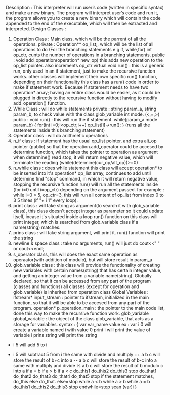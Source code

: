 Description :
This interpreter will run user’s code (written in specific syntax) and make a new binary. The
program will interpret user’s code and run it, the program allows you to create a new binary which
will contain the code appended to the end of the executable, which will then be extracted and
interpreted.
Design
Classes :
1. Operation Class : Main class, which will be the parrent of all the operations.
 private : Operation** op_list;, which will be the list of all operations to do (For the branching
statements e.g if, while,for)
 int op_ctr, cunts the number of operations in a branching statements.
 public : void add_operation(operation* new_op) this adds new operation to the op_list pointer.
also increments op_ctr
 virtual void run() : this is a generic run, only used in an if statement, just to make the
recursive function works. other classes will implement their own specific run() function, depending
on their functionality
 this class has a run() code in order to make if statement work. Because if statement needs to
have two operation* array; having an entire class would be easier, as it could be plugged in directly
to the recursive function without having to modify add_operation() function.
2. While Class : will do while statements
 private : string param_a, string param_b, to check value with the class glob_variable
 int mode. (<,=,>)
 public : void run() : this will run the if statement. while(param_a mode param_b)
 { for(int i=0;i<op_ctr;i++) op_list[i]->run(); }
(runs all the statements inside this branching statement)
3. Operator class : will do ariithmetic operations
4. n_if class : if statement
 has the usual op_list pointer, and extra alt_op pointer (public) so that the operation.add_operator
could be accesed by determine function, which takes the pointer to operation as argument
 when determine() read stop, it will return negative value, which will terminate the reading
(while(determine(cur_op/alt_op))>=0)
5. n_while class : does while statement
 this class will accept operation* to be inserted into it's operation* op_list array, continues to add
until determine find "stop" command, in which it will return negative value, stopping the recursive
function
 run() will run all the statements inside (for i=0 until i=op_ctr) depending on the argument passed.
 for example : while i=0 < 5, op_ctr=3, this will run all content of op_list from index 0 to 3 5 times
(if "+ i 1" every loop).
6. print class : will take string as argument(to search it with glob_variable class), this class doesn't
accept integer as parameter so it could update itself, incase it's situated inside a loop
 run() function on this class will print integer, which is searched from glob_variable class if a
name(string) matches.
7. prins class : will take string argument, will print it.
 run() function will print the string
8. newline & space class : take no arguments, run() will just do cout<<" " or cout<<endl;
9. s_operator class, this will does the exact same operation as operaator(with addition of modulo),
but will store result in param_a
10. glob_variable class : this class will provide the functionality of creating new variables with
certain names(string) that has certain integer value, and getting an integer value from a variable
name(string). Globally declared, so that it can be accessed from any part of the program (classes
and functions)
all classes (except for operation and glob_variable) is inherited from operation class
Global Variables :
ifstream* input_stream : pointer to ifstream, initialized in the main function, so that it will be able to
be accesed from any part of the program.
operation* p_operation_main : the pointer to the main code list, done this way to make the recursive
function work.
glob_variable global_variable : the object of the class glob_variable, that acts as a storage for
variables.
syntax :
{
var var_name value
ex : var i 0
will create a variable named i with value 0
print i
will print the value of variable i
prins string
will print the string
+ i 5
will add 5 to i
- i 5
will subtract 5 from i
the same with divide and multiply
++ a b c
will store the result of b+c into a
-- a b c
will store the result of b-c into a
same with multiply and divide
% a b c
will store the result of b modulo c into a
if a = b
if a > b
if a < c
do_this1
do_this2
do_this3
stop
do_that1
do_that2
do_that3
do_that4
do_that5
stop
if the statement matches, do_this else do_that. else=stop
while a < b
while a > b
while a = b
do_this1
do_this2
do_this3
stop
endwhile=stop
scan (var)i
}
